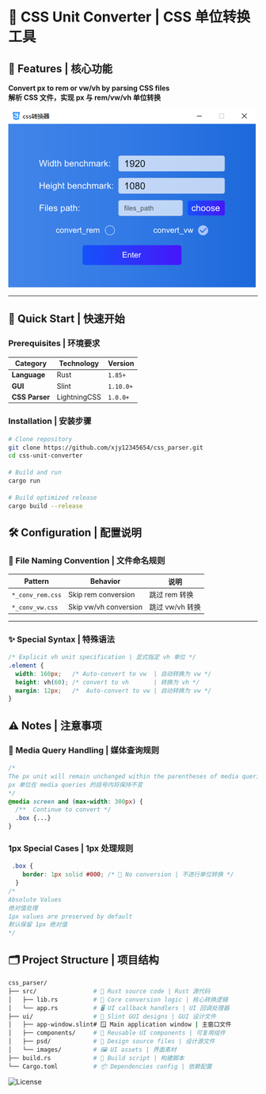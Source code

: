 # 📐 CSS Unit Converter | CSS 单位转换工具

## 🌟 Features | 核心功能

**Convert px to rem or vw/vh by parsing CSS files**  
**解析 CSS 文件，实现 px 与 rem/vw/vh 单位转换**

![Preview](./ui/images/home.png)

---

## 🚀 Quick Start | 快速开始

### Prerequisites | 环境要求

| Category       | Technology   | Version   |
| -------------- | ------------ | --------- |
| **Language**   | Rust         | `1.85+`   |
| **GUI**        | Slint        | `1.10.0+` |
| **CSS Parser** | LightningCSS | `1.0.0+`  |

### Installation | 安装步骤

```bash
# Clone repository
git clone https://github.com/xjy12345654/css_parser.git
cd css-unit-converter

# Build and run
cargo run

# Build optimized release
cargo build --release

```

## 🛠 Configuration | 配置说明

### 📂 File Naming Convention | 文件命名规则

| Pattern          | Behavior              | 说明            |
| ---------------- | --------------------- | --------------- |
| `*_conv_rem.css` | Skip rem conversion   | 跳过 rem 转换   |
| `*_conv_vw.css`  | Skip vw/vh conversion | 跳过 vw/vh 转换 |

---

### ✨ Special Syntax | 特殊语法

```css
/* Explicit vh unit specification | 显式指定 vh 单位 */
.element {
  width: 160px;   /* Auto-convert to vw  | 自动转换为 vw */
  height: vh(60); /* convert to vh       | 转换为 vh */
  margin: 12px;   /*  Auto-convert to vw | 自动转换为 vw */
}
```

## ⚠️ Notes | 注意事项
### 📱 Media Query Handling | 媒体查询规则
```css
/* 
The px unit will remain unchanged within the parentheses of media queries.
px 单位在 media queries 的括号内将保持不变
*/
@media screen and (max-width: 300px) {
  /**  Continue to convert */
  .box {...}
}

```
###  1px Special Cases | 1px 处理规则
```css
 .box {
    border: 1px solid #000; /* 🚫 No conversion | 不进行单位转换 */
  }
/* 
Absolute Values
绝对值处理
1px values are preserved by default
默认保留 1px 绝对值
*/
```


## 🗂 Project Structure | 项目结构

```bash
css_parser/
├── src/                # 🦀 Rust source code | Rust 源代码
│   ├── lib.rs          # 🧠 Core conversion logic | 核心转换逻辑
│   └── app.rs          # 🖥️ UI callback handlers | UI 回调处理器
├── ui/                 # 🎨 Slint GUI designs | GUI 设计文件
│   ├── app-window.slint# 🪟 Main application window | 主窗口文件
│   ├── components/     # 🧩 Reusable UI components | 可复用组件
│   ├── psd/            # 📐 Design source files | 设计源文件
│   └── images/         # 🖼️ UI assets | 界面素材
├── build.rs            # 🔨 Build script | 构建脚本
└── Cargo.toml          # 📦 Dependencies config | 依赖配置
```

![License](https://img.shields.io/badge/License-MIT-green)
